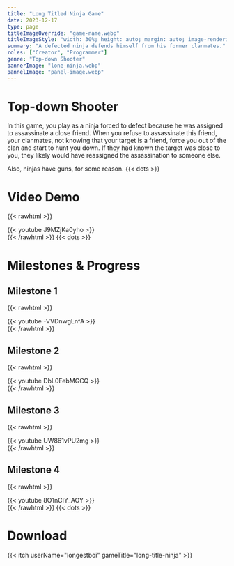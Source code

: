 ```yaml
---
title: "Long Titled Ninja Game"
date: 2023-12-17
type: page
titleImageOverride: "game-name.webp"
titleImageStyle: "width: 30%; height: auto; margin: auto; image-rendering: crisp-edges;"
summary: "A defected ninja defends himself from his former clanmates."
roles: ["Creator", "Programmer"]
genre: "Top-down Shooter"
bannerImage: "lone-ninja.webp"
pannelImage: "panel-image.webp"
---
```


# Top-down Shooter
In this game, you play as a ninja forced to defect because he was assigned to assassinate a close friend. When you refuse to assassinate this friend, your clanmates, not knowing that your target is a friend, force you out of the clan and start to hunt you down. If they had known the target was close to you, they likely would have reassigned the assassination to someone else.

Also, ninjas have guns, for some reason.
{{< dots >}}

# Video Demo
{{< rawhtml >}}<div class="gen-padding">{{< youtube J9MZjKa0yho >}}</div>{{< /rawhtml >}}
{{< dots >}}

# Milestones & Progress

## Milestone 1
{{< rawhtml >}}<div class="gen-padding">{{< youtube -VVDnwgLnfA >}}</div>{{< /rawhtml >}}

## Milestone 2
{{< rawhtml >}}<div class="gen-padding">{{< youtube DbL0FebMGCQ >}}</div>{{< /rawhtml >}}

## Milestone 3
{{< rawhtml >}}<div class="gen-padding">{{< youtube UW861vPU2mg >}}</div>{{< /rawhtml >}}

## Milestone 4
{{< rawhtml >}}<div class="gen-padding">{{< youtube 8O1nCIY_AOY >}}</div>{{< /rawhtml >}}
{{< dots >}}

# Download
{{< itch userName="longestboi" gameTitle="long-title-ninja" >}}

